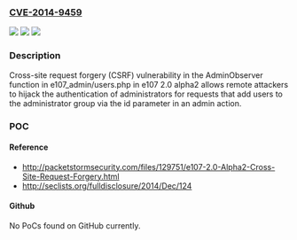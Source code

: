 ### [CVE-2014-9459](https://cve.mitre.org/cgi-bin/cvename.cgi?name=CVE-2014-9459)
![](https://img.shields.io/static/v1?label=Product&message=n%2Fa&color=blue)
![](https://img.shields.io/static/v1?label=Version&message=n%2Fa&color=blue)
![](https://img.shields.io/static/v1?label=Vulnerability&message=n%2Fa&color=brighgreen)

### Description

Cross-site request forgery (CSRF) vulnerability in the AdminObserver function in e107_admin/users.php in e107 2.0 alpha2 allows remote attackers to hijack the authentication of administrators for requests that add users to the administrator group via the id parameter in an admin action.

### POC

#### Reference
- http://packetstormsecurity.com/files/129751/e107-2.0-Alpha2-Cross-Site-Request-Forgery.html
- http://seclists.org/fulldisclosure/2014/Dec/124

#### Github
No PoCs found on GitHub currently.

